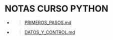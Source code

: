 # NOTAS CURSO PYTHON

- >[PRIMEROS_PASOS.md](https://github.com/badorius/curso-python/blob/master/PRIMEROS_PASOS.md)
- >[DATOS_Y_CONTROL.md](https://github.com/badorius/curso-python/blob/master/DATOS_Y_CONTROL.md)
